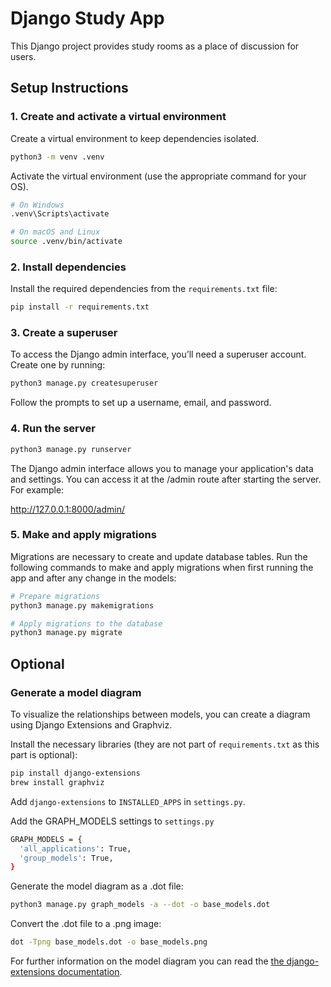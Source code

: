 # Django Study App

This Django project provides study rooms as a place of discussion for users.

## Setup Instructions

### 1. Create and activate a virtual environment

Create a virtual environment to keep dependencies isolated.

```bash
python3 -m venv .venv
```
 Activate the virtual environment (use the appropriate command for your OS).

```bash
# On Windows
.venv\Scripts\activate

# On macOS and Linux
source .venv/bin/activate
```
### 2. Install dependencies
Install the required dependencies from the `requirements.txt` file:

```bash
pip install -r requirements.txt
```

### 3. Create a superuser
To access the Django admin interface, you’ll need a superuser account. Create one by running:
```bash
python3 manage.py createsuperuser
```
Follow the prompts to set up a username, email, and password.

### 4. Run the server

```bash
python3 manage.py runserver
```

The Django admin interface allows you to manage your application's data and settings. You can access it at the /admin route after starting the server. For example:

http://127.0.0.1:8000/admin/

### 5. Make and apply migrations
Migrations are necessary to create and update database tables. Run the following commands to make and apply migrations when first running the app and after any change in the models: 
```bash
# Prepare migrations
python3 manage.py makemigrations

# Apply migrations to the database
python3 manage.py migrate
```

## Optional

### Generate a model diagram
To visualize the relationships between models, you can create a diagram using Django Extensions and Graphviz.

Install the necessary libraries (they are not part of `requirements.txt` as this part is optional):
```bash
pip install django-extensions
brew install graphviz
```
Add `django-extensions` to `INSTALLED_APPS` in `settings.py`.

Add the GRAPH_MODELS settings to `settings.py`

```bash
GRAPH_MODELS = {
  'all_applications': True,
  'group_models': True,
}
```

Generate the model diagram as a .dot file: 
```bash
python3 manage.py graph_models -a --dot -o base_models.dot
```

Convert the .dot file to a .png image:
```bash
dot -Tpng base_models.dot -o base_models.png
```

For further information on the model diagram you can read the [the django-extensions documentation](https://django-extensions.readthedocs.io/en/latest/graph_models.html).
